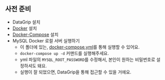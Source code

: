 ## 사전 준비

- DataGrip 설치
- [Docker](https://www.docker.com/products/docker-desktop/) 설치
- [Docker-Compose](https://docs.docker.com/compose/gettingstarted/) 설치
- MySQL Docker 로컬 서버 실행하기
  - 이 폴더에 있는, [docker-compose.yml](docker-compose.yml)를 통해 실행할 수 있어요.
  - `docker-compose up -d` 커맨드를 실행해주세요.
  - yml 파일의 `MYSQL_ROOT_PASSWORD`를 수정해서, 본인이 원하는 비밀번호로 설정하셔도 돼요.
  - 실행이 잘 되었으면, DataGrip을 통해 접근할 수 있을 거에요.
